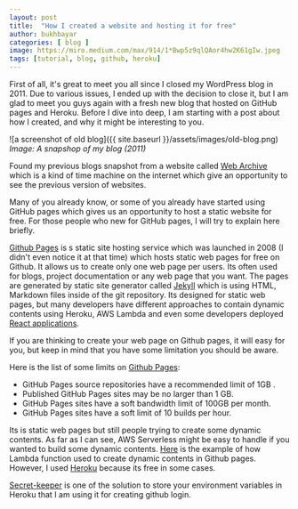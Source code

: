 ```yaml
---
layout: post
title:  "How I created a website and hosting it for free"
author: bukhbayar
categories: [ blog ]
image: https://miro.medium.com/max/914/1*Bwp5z9qlQAor4hw2K61gIw.jpeg
tags: [tutorial, blog, github, heroku]
---
```



First of all, it's great to meet you all since I closed my WordPress blog in 2011. Due to various issues, I ended up with the decision to close it, but I am glad to meet you guys again with a fresh new blog that hosted on GitHub pages and Heroku. Before I dive into deep, I am starting with a post about how I created, and why it might be interesting to you. 

![a screenshot of old blog]({{ site.baseurl }}/assets/images/old-blog.png)
*Image: A snapshop of my blog (2011)*  

Found my previous blogs snapshot from a website called [Web Archive](http://web.archive.org) which is a kind of time machine on the internet which give an opportunity to see the previous version of websites.

Many of you already know, or some of you already have started using GitHub pages which gives us an opportunity to host a static website for free. For those people who new for GitHub pages, I will try to explain here briefly.  

[Github Pages](https://pages.github.com/) is s static site hosting service which was launched in 2008 (I didn't even notice it at that time) which hosts static web pages for free on Github. It allows us to create only one web page per users. Its often used for blogs, project documentation or any web page that you want. The pages are generated by static site generator called [Jekyll](https://jekyllrb.com/docs/github-pages/) which is using HTML, Markdown files inside of the git repository. Its designed for static web pages, but many developers have different approaches to contain dynamic contents using Heroku, AWS Lambda and even some developers deployed [React applications](https://medium.com/the-andela-way/how-to-deploy-your-react-application-to-github-pages-in-less-than-5-minutes-8c5f665a2d2a).

If you are thinking to create your web page on Github pages, it will easy for you, but keep in mind that you have some limitation you should be aware.   

Here is the list of some limits on [Github Pages](https://help.github.com/articles/what-is-github-pages/):
- GitHub Pages source repositories have a recommended limit of 1GB .
- Published GitHub Pages sites may be no larger than 1 GB.
- GitHub Pages sites have a soft bandwidth limit of 100GB per month.
- GitHub Pages sites have a soft limit of 10 builds per hour.

Its is static web pages but still people trying to create some dynamic contents. As far as I can see, AWS Serverless might be easy to handle if you wanted to build some dynamic contents. [Here](https://medium.com/the-everyday-developer/how-i-update-dynamic-content-on-github-pages-with-aws-lambda-ddb70e9739c7) is the example of how Lambda function used to create dynamic contents in Github pages. However, I used [Heroku](http://heroku.com) because its free in some cases.

[Secret-keeper](https://github.com/HenrikJoreteg/github-secret-keeper) is one of the solution to store your environment variables in Heroku that I am using it for creating github login.